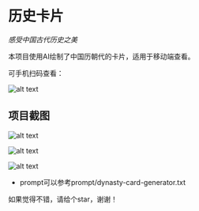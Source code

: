 # 历史卡片

*感受中国古代历史之美*

本项目使用AI绘制了中国历朝代的卡片，适用于移动端查看。

可手机扫码查看：

![alt text](2b59576b0f06efc3170acff205a45f9.jpg)


## 项目截图

![alt text](Clip_2024-11-12_14-44-39.png)

![alt text](Clip_2024-11-12_14-44-59.png)

![alt text](Clip_2024-11-12_14-45-14.png)

- prompt可以参考prompt/dynasty-card-generator.txt

如果觉得不错，请给个star，谢谢！
